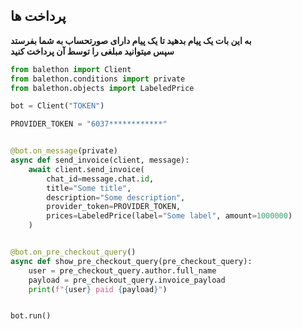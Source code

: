 ## پرداخت ها

**به این بات یک پیام بدهید تا یک پیام دارای صورتحساب به شما بفرستد\
سپس میتوانید مبلغی را توسط آن پرداخت کنید**

```python
from balethon import Client
from balethon.conditions import private
from balethon.objects import LabeledPrice

bot = Client("TOKEN")

PROVIDER_TOKEN = "6037************"


@bot.on_message(private)
async def send_invoice(client, message):
    await client.send_invoice(
        chat_id=message.chat.id,
        title="Some title",
        description="Some description",
        provider_token=PROVIDER_TOKEN,
        prices=LabeledPrice(label="Some label", amount=1000000)
    )


@bot.on_pre_checkout_query()
async def show_pre_checkout_query(pre_checkout_query):
    user = pre_checkout_query.author.full_name
    payload = pre_checkout_query.invoice_payload
    print(f"{user} paid {payload}")


bot.run()
```